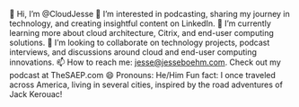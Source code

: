 👋 Hi, I’m @CloudJesse
👀 I’m interested in podcasting, sharing my journey in technology, and creating insightful content on LinkedIn.
🌱 I’m currently learning more about cloud architecture, Citrix, and end-user computing solutions.
💞️ I’m looking to collaborate on technology projects, podcast interviews, and discussions around cloud and end-user computing innovations.
📫 How to reach me: jesse@jesseboehm.com. Check out my podcast at TheSAEP.com
😄 Pronouns: He/Him
Fun fact: I once traveled across America, living in several cities, inspired by the road adventures of Jack Kerouac!
